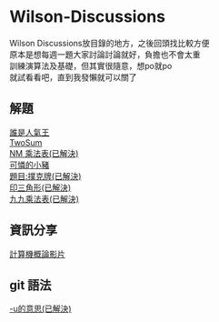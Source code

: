 # Wilson-Discussions
Wilson Discussions放目錄的地方，之後回頭找比較方便<br />
原本是想每週一題大家討論討論就好，負擔也不會太重<br />
訓練演算法及基礎，但其實很隨意，想po就po<br />
就試看看吧，直到我發懶就可以關了<br />

## 解題

[誰是人氣王](https://github.com/orgs/BeginnerStudy/teams/wilson/discussions/9)<br />
[TwoSum](https://github.com/orgs/BeginnerStudy/teams/wilson/discussions/7)<br />
[NM 乘法表(已解決)](https://github.com/orgs/BeginnerStudy/teams/wilson/discussions/6)<br />
[可憐的小豬](https://github.com/orgs/BeginnerStudy/teams/wilson/discussions/5)<br />
[題目:撲克牌(已解決)](https://github.com/orgs/BeginnerStudy/teams/wilson/discussions/4)<br />
[印三角形(已解決)](https://github.com/orgs/BeginnerStudy/teams/wilson/discussions/3)<br />
[九九乘法表(已解決)](https://github.com/orgs/BeginnerStudy/teams/wilson/discussions/2)<br />


## 資訊分享

[計算機概論影片](https://github.com/orgs/BeginnerStudy/teams/wilson/discussions/1)<br />

## git 語法

[-u的意思(已解決)](https://github.com/orgs/BeginnerStudy/teams/wilson/discussions/8)<br />
